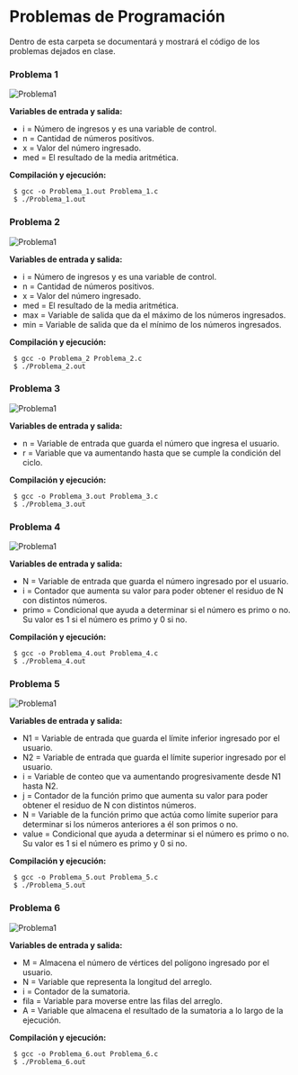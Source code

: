 # Problemas de Programación

Dentro de esta carpeta se documentará y mostrará el código de los problemas dejados en clase.

### Problema 1
![Problema1](Imagenes/Problema1.jpeg)

**Variables de entrada y salida:**
- i   = Número de ingresos y es una variable de control. 
- n   = Cantidad de números positivos.
- x   = Valor del número ingresado.
- med = El resultado de la media aritmética.

**Compilación y ejecución:**
```
 $ gcc -o Problema_1.out Problema_1.c
 $ ./Problema_1.out
 ```

 ### Problema 2
![Problema1](Imagenes/Problema2.png)

**Variables de entrada y salida:**
- i   = Número de ingresos y es una variable de control. 
- n   = Cantidad de números positivos.
- x   = Valor del número ingresado.
- med = El resultado de la media aritmética.
- max = Variable de salida que da el máximo de los números ingresados.
- min = Variable de salida que da el mínimo de los números ingresados.

**Compilación y ejecución:**
```
 $ gcc -o Problema_2 Problema_2.c
 $ ./Problema_2.out
 ```

 ### Problema 3
![Problema1](Imagenes/Problema3.png)

**Variables de entrada y salida:**
- n = Variable de entrada que guarda el número que ingresa el usuario. 
- r = Variable que va aumentando hasta que se cumple la condición del ciclo.

**Compilación y ejecución:**
```
 $ gcc -o Problema_3.out Problema_3.c
 $ ./Problema_3.out
 ```

  ### Problema 4
![Problema1](Imagenes/Problema4.png)

**Variables de entrada y salida:**

- N     = Variable de entrada que guarda el número ingresado por el usuario.
- i     = Contador que aumenta su valor para poder obtener el residuo de N con distintos números.
- primo = Condicional que ayuda a determinar si el número es primo o no. Su valor es 1 si el número es primo y 0 si no.


**Compilación y ejecución:**
```
 $ gcc -o Problema_4.out Problema_4.c
 $ ./Problema_4.out
 ```

   ### Problema 5
![Problema1](Imagenes/Problema5.png)

**Variables de entrada y salida:**
- N1    = Variable de entrada que guarda el límite inferior ingresado por el usuario.
- N2    = Variable de entrada que guarda el límite superior ingresado por el usuario.
- i     = Variable de conteo que va aumentando progresivamente desde N1 hasta N2.
- j     = Contador de la función primo que aumenta su valor para poder obtener el residuo de N con distintos números.
- N     = Variable de la función primo que actúa como límite superior para determinar si los números anteriores a él son primos o no.
- value = Condicional que ayuda a determinar si el número es primo o no. Su valor es 1 si el número es primo y 0 si no.

**Compilación y ejecución:**
```
 $ gcc -o Problema_5.out Problema_5.c
 $ ./Problema_5.out
 ```

   ### Problema 6
![Problema1](Imagenes/Problema6.PNG)

**Variables de entrada y salida:**
- M    = Almacena el número de vértices del polígono ingresado por el usuario.
- N    = Variable que representa la longitud del arreglo.
- i    = Contador de la sumatoria.
- fila = Variable para moverse entre las filas del arreglo.
- A    = Variable que almacena el resultado de la sumatoria a lo largo de la ejecución.

**Compilación y ejecución:**
```
 $ gcc -o Problema_6.out Problema_6.c
 $ ./Problema_6.out
 ```